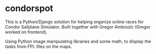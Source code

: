 # condorspot
This is a Python/Django solution for helping organize online races for Condor Sailplane Simulator. 
Built together with Gregor Ambrozic (Gregor worked on frontend).

Using Python image manipulating libraries and some math, to display the tasks from FPL files on the maps.

